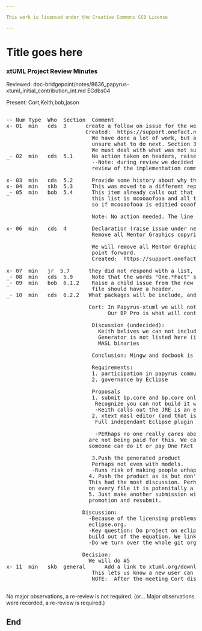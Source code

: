 ```yaml
---

This work is licensed under the Creative Commons CC0 License

---
```


# Title goes here
### xtUML Project Review Minutes

Reviewed:  doc-bridgepoint/notes/8636_papyrus-xtuml_initial_contribution_int.md
ECdbs04

Present:  Cort,Keith,bob,jason

<pre>

-- Num Type  Who  Section  Comment
x- 01  min   cds  3      create a follow on issue for the work that remains (parent task). 
                         Created:  https://support.onefact.net/issues/8926
                           We have done a lot of work, but are
                           unsure what to do next. Section 3 calls out what was submitted but much was not.
                           We must deal with what was not submitted.
_- 02  min   cds  5.1      No action taken on headers, raise issue (child)
                           --Note: during review we decided no action is needed. This was after long 
                           review of the implementation comments.
                           
x- 03  min   cds  5.2      Provide some history about why the old licenses are included (Mentor history)
x- 04  min   skb  5.3      This was moved to a different repo, add the link to where we put it.
_- 05  min   bob  5.4      This item already calls out that this is not exhaustive, but note that 
                           this list is mcooaofooa and all these will almost certainly also be in ooaofooa, 
                           so if mcooaofooa is editied ooaofooa will also need to be modified.
                           
                           Note: No action needed. The line that caused this comment was removed from ooaofooa.
                           
x- 06  min   cds  4        Declaration (raise issue under new parent task):
                           Remove all Mentor Graphics copyrights.
                           
                           We will remove all Mentor Graphics copyrights anywhere they exist whenever we see them from this
                           point forward.
                           Created:  https://support.onefact.net/issues/8927
                           
x- 07  min   jr  5.7      they did not respond with a list, we (jason)grepped and found them.
_- 08  min   cds  5.9      Note that the words "One.*Fact" should probably not exist in the source code anywhere.
_- 09  min   bob  6.1.2    Raise a child issue from the new parent. Cort has a stretagy for this. We do not feel every 
                           file should have a header.
_- 10  min   cds  6.2.2   What packages will be include, and what is the justifaction for what is and is not included?

                          Cort: In Papyrus-xtuml we will not distribute any of this stuff.
                                Our BP Pro is what will contain this stuff.
                           
                           Discussion (undecided):
                             Keith belives we can not include ANTRL and MCs.
                             Generator is not listed here (it needs to be listed here).
                             MASL binaries
                           
                           Conclusion: Mingw and docbook is not part of it.
                           
                           Requirements:
                           1. participation in papyrus community
                           2. governance by Eclipse

                           Proposals 
                           1. submit bp.core and bp.core only
                            Recognize you can not build it without a model compiler
                            -Keith calls out the JRE is an excempt prereq.
                           2. xtext masl editor (and that is all)
                            Full independant Eclipse plugin
                            
                            -PERhaps no one really cares about the product being under Eclipsefoundation governance. We 
                          are not being paid for this. We can do enough to get a very small piece throught the process. If it has value
                          someone can do it or pay One FAct to do it.
                                                        
                           3.Push the generated product
                           Perhaps not even with models.
                           -Runs risk of making people unhappy in a way similar to the editor
                          4. Push the product as is but don't deal with building it at all
                          This had the most discussion. Perhaps just bp.core, perhaps more. However, if tey require a header
                          on every file it is potenitally a problem.
                          5. Just make another submission with what has been done and a couple small things to complete this 
                          promotion and resubmit.
                    
                        Discussion:
                          -Because of the licensing problems and dependencies we are a long way from being able to build on
                          eclipse.org.
                          -Key question: Do project on eclipse have to be buildable on eclipse.org. If not, we just take
                          build out of the equation. We link to the build instructions.
                          -Do we turn over the whole git organization, or just a plugin?
                          
                        Decision:
                          We will do #5
x- 11  min   skb  general      Add a link to xtuml.org/download from papyrus-xtuml on eclipse.org make sure that download works.
                           This lets us know a new user can download something useful.
                           NOTE:  After the meeting Cort discovered any links added must be to an Eclipse Foundation property.

</pre>
   
No major observations, a re-review is not required.
(or... Major observations were recorded, a re-review is required.)


End
---
